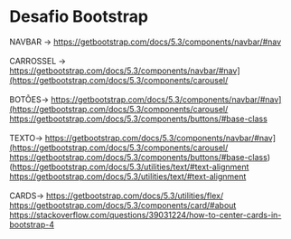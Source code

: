 # Desafio Bootstrap
NAVBAR -> https://getbootstrap.com/docs/5.3/components/navbar/#nav
<br>
<br>
CARROSSEL -> https://getbootstrap.com/docs/5.3/components/navbar/#nav](https://getbootstrap.com/docs/5.3/components/carousel/
<br>
<br>
BOTÕES-> https://getbootstrap.com/docs/5.3/components/navbar/#nav](https://getbootstrap.com/docs/5.3/components/carousel/
<br>
https://getbootstrap.com/docs/5.3/components/buttons/#base-class
<br>
<br>
TEXTO-> https://getbootstrap.com/docs/5.3/components/navbar/#nav](https://getbootstrap.com/docs/5.3/components/carousel/
https://getbootstrap.com/docs/5.3/components/buttons/#base-class)(https://getbootstrap.com/docs/5.3/utilities/text/#text-alignment
<BR>
https://getbootstrap.com/docs/5.3/utilities/text/#text-alignment
<br>
<br>
CARDS-> https://getbootstrap.com/docs/5.3/utilities/flex/
<br>
https://getbootstrap.com/docs/5.3/components/card/#about
<br>
https://stackoverflow.com/questions/39031224/how-to-center-cards-in-bootstrap-4


